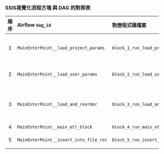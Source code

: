 

### SSIS視覺化流程方塊 與 DAG 的對照表
|  順序 | Airflow `dag_id`                      | 對應程式碼檔案                              | SSIS 對應 UI 區塊描述                  |
| :-: | :------------------------------------ | :----------------------------------- | :------------------------------- |
|  1  | `MainEnterPoint__load_project_params` | `block_1_run_load_project_params.py` | 系統前置作業－從 `PROJECT_PARAMS` 載入系統參數 |
|  2  | `MainEnterPoint__load_user_params` | `block_2_run_load_user_params.py` | 系統前置作業－從 `USER_PARAMS` 載入系統參數 |
|  3  | `MainEnterPoint__load_and_reorder` | `block_3_run_load_and_reorder.py` | 系統前置作業－從資料表 `STAGE_TAB_ACT` 取得來源系統資料表的載入順序 |
|  4  | `MainEnterPoint__main_etl_block` | `block_4_run_main_etl_block.py` | 主ETL作業區塊 |
|  5  | `MainEnterPoint__insert_into_file_rec` | `block_5_run_insert_file_rec.py` | 時序容器+寄發通知信 |
